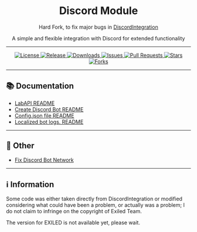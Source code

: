 <h1 align="center">Discord Module</h1>
<p align="center">Hard Fork, to fix major bugs in <a href="https://github.com/Yti890/DiscordIntegration">DiscordIntegration</a></p>
<p align="center">A simple and flexible integration with Discord for extended functionality</p>

---

<p align="center">
  <a href="./LICENSE">
    <img src="https://img.shields.io/github/license/Yti890/Discord-Module?style=flat-square&logo=github" alt="License"/>
  </a>
  <a href="https://github.com/Yti890/Discord-Module/releases">
    <img src="https://img.shields.io/github/v/release/Yti890/Discord-Module?style=flat-square&logo=github" alt="Release"/>
  </a>
  <a href="https://github.com/Yti890Discord-Module/releases">
    <img src="https://img.shields.io/github/downloads/Yti890/Discord-Module/total?style=flat-square" alt="Downloads"/>
  </a>
  <a href="https://github.com/Yti890/Discord-Module/issues">
    <img src="https://img.shields.io/github/issues/Yti890/Discord-Module?style=flat-square&logo=github" alt="Issues"/>
  </a>
  <a href="https://github.com/Yti890/Discord-Module/pulls">
    <img src="https://img.shields.io/github/issues-pr/Yti890/Discord-Module?style=flat-square&logo=github" alt="Pull Requests"/>
  </a>
  <a href="https://github.com/Yti890/Discord-Module/stargazers">
    <img src="https://img.shields.io/github/stars/Yti890/Discord-Module?style=flat-square&logo=github" alt="Stars"/>
  </a>
  <a href="https://github.com/Yti890/Discord-Module/network/members">
    <img src="https://img.shields.io/github/forks/Yti890/Discord-Module?style=flat-square&logo=github" alt="Forks"/>
  </a>
</p>

---
## 📚 Documentation
- [LabAPI README](./README/README.LabAPI.md)  
- [Create Discord Bot README](./README/README.CDB.md)
- [Config.json file README](./README/README.CJF.md)
- [Localized bot logs. README](/README/README.Localization.md)

---
## 🔎 Other
- [Fix Discord Bot Network](./README/README.DF.md)

---
## ℹ️ Information
<p>Some code was either taken directly from DiscordIntegration or modified considering what could have been a problem, or actually was a problem; I do not claim to infringe on the copyright of Exiled Team.</p>
<p>The version for EXILED is not available yet, please wait.</p>

